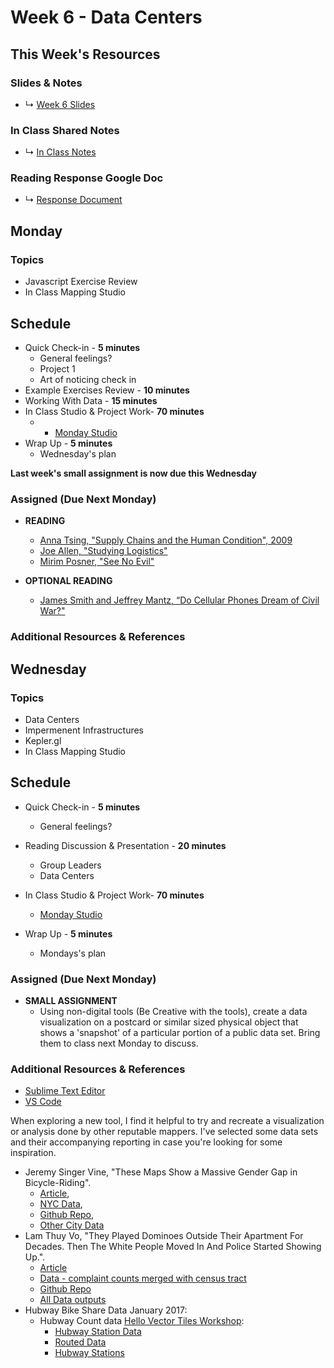# Week 6 - Data Centers 


## This Week's Resources

### Slides & Notes 
* ↳ [Week 6 Slides](https://docs.google.com/presentation/d/1RvQtj8yl0UrHxuQ63xcHzU8AZxdcslFFBG9l83uodM4/edit?usp=sharing)
### In Class Shared Notes
* ↳ [In Class Notes](https://docs.google.com/document/d/1v2XqOosts9svJJ-VPiQWGzaDlGUvF5M6oRVBcvclF5c/edit?usp=sharing)
### Reading Response Google Doc
* ↳ [Response Document](https://docs.google.com/document/d/1z9RFLIPTfHzS9kKKNdszuYYRxVgrxREBAZ1X29DAJfs/edit?usp=sharing)


## Monday 

### Topics
* Javascript Exercise Review
* In Class Mapping Studio

## Schedule
* Quick Check-in - __5 minutes__
    * General feelings?
    * Project 1 
    * Art of noticing check in
* Example Exercises Review - __10 minutes__
* Working With Data - __15 minutes__
* In Class Studio & Project Work- __70 minutes__ 
    *   * [Monday Studio](../tutorials_guides/exercises/week_06_studio1/README.md)
* Wrap Up -  __5 minutes__
    * Wednesday's plan

__Last week's small assignment is now due this Wednesday__

### Assigned (**Due Next Monday**)

* **READING**
    * [Anna Tsing, "Supply Chains and the Human Condition", 2009 ](https://www.are.na/block/14670672)
    * [Joe Allen, "Studying Logistics"](https://www.jacobinmag.com/2015/02/logistics-industry-organizing-labor/)
    * [Mirim Posner, "See No Evil"](https://logicmag.io/scale/see-no-evil/)

* **OPTIONAL READING**
    * [James Smith and Jeffrey Mantz, “Do Cellular Phones Dream of Civil War?"](https://www.are.na/block/14670532)


### Additional Resources & References


## Wednesday


### Topics
* Data Centers
* Impermenent Infrastructures
* Kepler.gl
* In Class Mapping Studio

## Schedule
* Quick Check-in - __5 minutes__
    * General feelings?
* Reading Discussion & Presentation - __20 minutes__
    * Group Leaders 
    * Data Centers 
*  In Class Studio & Project Work- __70 minutes__ 
    * [Monday Studio](../tutorials_guides/exercises/week_06_studio1/README.md)

* Wrap Up -  __5 minutes__
    * Mondays's plan


### Assigned (**Due Next Monday**)

* **SMALL ASSIGNMENT**
    * Using non-digital tools (Be Creative with the tools), create a data visualization on a postcard or similar sized physical object that shows a 'snapshot' of a particular portion of a public data set. Bring them to class next Monday to discuss.



### Additional Resources & References
* [Sublime Text Editor](http://www.sublimetext.com/)
* [VS Code](https://code.visualstudio.com/)


When exploring a new tool, I find it helpful to try and recreate a visualization or analysis done by other reputable mappers. I've selected some data sets and their accompanying reporting in case you're looking for some inspiration.

* Jeremy Singer Vine, "These Maps Show a Massive Gender Gap in Bicycle-Riding". 
  * [Article](https://www.buzzfeed.com/jsvine/these-maps-show-a-massive-gender-gap-in-bicycle-riding), 
  * [NYC Data](https://raw.githubusercontent.com/BuzzFeedNews/2014-06-bikeshare-gender-maps/master/html/data/nyc.geojson), 
  * [Github Repo](https://github.com/BuzzFeedNews/2014-06-bikeshare-gender-maps), 
  * [Other City Data](https://github.com/BuzzFeedNews/2014-06-bikeshare-gender-maps/tree/master/html/data)
* Lam Thuy Vo, "They Played Dominoes Outside Their Apartment For Decades. Then The White People Moved In And Police Started Showing Up.".
  * [Article](https://www.buzzfeednews.com/article/lamvo/gentrification-complaints-311-new-york)
  * [Data - complaint counts merged with census tract](https://raw.githubusercontent.com/BuzzFeedNews/2018-06-nyc-311-complaints-and-gentrification/master/output/merged_complaints_final.json)
  * [Github Repo](https://github.com/BuzzFeedNews/2018-06-nyc-311-complaints-and-gentrification)
  * [All Data outputs](https://github.com/BuzzFeedNews/2018-06-nyc-311-complaints-and-gentrification/tree/master/output)
* Hubway Bike Share Data January 2017:
  * Hubway Count data [Hello Vector Tiles Workshop](https://github.com/joeyklee/hello-vector-tiles):
    * [Hubway Station Data](https://raw.githubusercontent.com/joeyklee/hello-vector-tiles/master/data/201701-hubway-tripdata-counts.csv)
    * [Routed Data](https://github.com/joeyklee/hello-vector-tiles/blob/master/data/201701_hubway_routes_all.geojson)
    * [Hubway Stations](https://github.com/joeyklee/hello-vector-tiles/blob/master/data/hubway_Stations_201606.geojson)